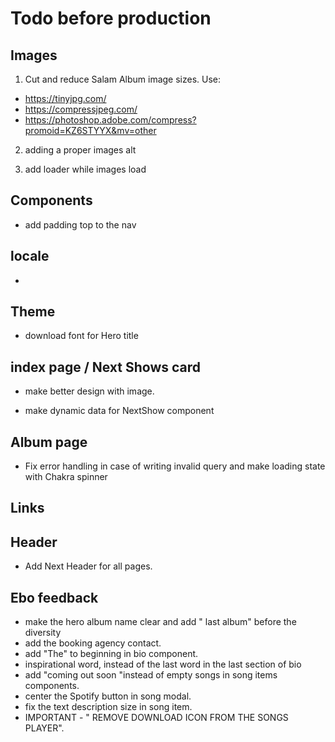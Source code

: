 # Todo before production

## Images

1. Cut and reduce Salam Album image sizes. Use:

- https://tinyjpg.com/
- https://compressjpeg.com/
- https://photoshop.adobe.com/compress?promoid=KZ6STYYX&mv=other

2. adding a proper images alt

3. add loader while images load

## Components

- add padding top to the nav

## locale

-

## Theme

- download font for Hero title

## index page / Next Shows card

- make better design with image.

- make dynamic data for NextShow component

## Album page

- Fix error handling in case of writing invalid query and make loading state with Chakra spinner

## Links

## Header

- Add Next Header for all pages.

## Ebo feedback

- make the hero album name clear and add " last album" before the diversity
- add the booking agency contact.
- add "The" to beginning in bio component.
- inspirational word, instead of the last word in the last section of bio
- add "coming out soon "instead of empty songs in song items components.
- center the Spotify button in song modal.
- fix the text description size in song item.
- IMPORTANT - " REMOVE DOWNLOAD ICON FROM THE SONGS PLAYER".
